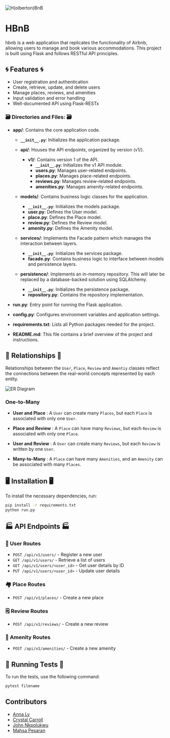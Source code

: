 ![H(olberton)BnB](https://github.com/mpesaran/hbnb/blob/786d6e184ef8ff367ba04ce2356f6f77e210fe9c/hbnb.png)
# HBnB
hbnb is a web application that replicates the functionality of Airbnb, allowing users to manage and book various accommodations. This project is built using Flask and follows RESTful API principles.

## 🌀  Features  🌀

- User registration and authentication
- Create, retrieve, update, and delete users
- Manage places, reviews, and amenities
- Input validation and error handling
- Well-documented API using Flask-RESTx

### 🗃️  Directories and Files:  🗃️

- **app/**: Contains the core application code.
  - **`__init__.py`**: Initializes the application package.
  
  - **api/**: Houses the API endpoints, organized by version (v1/).
    - **v1/**: Contains version 1 of the API.
      - **`__init__.py`**: Initializes the v1 API module.
      - **users.py**: Manages user-related endpoints.
      - **places.py**: Manages place-related endpoints.
      - **reviews.py**: Manages review-related endpoints.
      - **amenities.py**: Manages amenity-related endpoints.
  
  - **models/**: Contains business logic classes for the application.
    - **`__init__.py`**: Initializes the models package.
    - **user.py**: Defines the User model.
    - **place.py**: Defines the Place model.
    - **review.py**: Defines the Review model.
    - **amenity.py**: Defines the Amenity model.
  
  - **services/**: Implements the Facade pattern which manages the interaction between layers.
    - **`__init__.py`**: Initializes the services package.
    - **facade.py**: Contains business logic to interface between models and persistence layers.

  - **persistence/**: Implements an in-memory repository. This will later be replaced by a database-backed solution using SQLAlchemy.
    - **`__init__.py`**: Initializes the persistence package.
    - **repository.py**: Contains the repository implementation.

- **run.py**: Entry point for running the Flask application.
  
- **config.py**: Configures environment variables and application settings.
  
- **requirements.txt**: Lists all Python packages needed for the project.
  
- **README.md**: This file contains a brief overview of the project and instructions.

## 👫 Relationships 👫
Relationships between the `User`, `Place`, `Review` and `Amentiy` classes reflect the connections between the real-world concepts represented by each entity.

![ER Diagram](https://github.com/mpesaran/hbnb/blob/6008810a94ee006ac6dbb77c4e3d9b7a3d6cb762/part-03/ERD%20holberton%20part%203.png)

### **One-to-Many**
- **User and Place** : A `User` can create many `Places`, but each `Place` is associated with only one `User`.
- **Place and Review** : A `Place` can have many `Reviews`, but each `Review` is associated with only one `Place`.
- **User and Review** : A `User` can create many `Reviews`, but each `Review` is written by one `User`.

- **Many-to-Many** : A `Place` can have many `Amenities`, and an `Amenity` can be associated with many `Places`.

## 🖥️  Installation  🖥️

To install the necessary dependencies, run:

```bash
pip install -r requirements.txt
python run.py

```
## 🏭  API Endpoints  🏭

### 👥  User Routes 

- `POST /api/v1/users/` - Register a new user
- `GET /api/v1/users/` - Retrieve a list of users
- `GET /api/v1/users/<user_id>` - Get user details by ID
- `PUT /api/v1/users/<user_id>` - Update user details

### 🏘️  Place Routes 

- `POST /api/v1/places/` - Create a new place


### 🗒️  Review Routes 

- `POST /api/v1/reviews/` - Create a new review


### 🚽  Amenity Routes 

- `POST /api/v1/amenities/` - Create a new amenity

## 🧪  Running Tests  🧪

To run the tests, use the following command:
 ```bash
 pytest filename
 ```

## Contributors
- [Anna Ly](https://github.com/aavly)
- [Crystal Carroll](https://github.com/Crystal-holberton)
- [John Nkpolukwu](https://github.com/Johnnsonkp)
- [Mahsa Pesaran](https://github.com/mpesaran)
